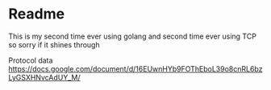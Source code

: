 # Readme

This is my second time ever using golang and second time ever using TCP so sorry if it shines through

Protocol data
https://docs.google.com/document/d/16EUwnHYb9FOThEboL39o8cnRL6bzLyGSXHNvcAdUY_M/